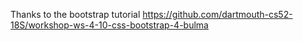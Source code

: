 Thanks to the bootstrap tutorial https://github.com/dartmouth-cs52-18S/workshop-ws-4-10-css-bootstrap-4-bulma
